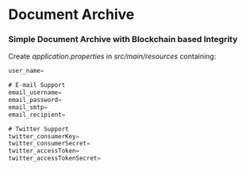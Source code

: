 # Document Archive
### Simple Document Archive with Blockchain based Integrity

Create *application.properties* in *src/main/resources* containing:
```java
user_name=

# E-mail Support
email_username=
email_password=
email_smtp=
email_recipient=

# Twitter Support
twitter_consumerKey=
twitter_consumerSecret=
twitter_accessToken=
twitter_accessTokenSecret=
```

